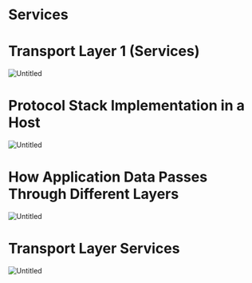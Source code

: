 # Services

# Transport Layer 1 (Services)

![Untitled](Services%20a9ed3706bfa84337a6acc233f9615285/Untitled.png)

# Protocol Stack Implementation in a Host

![Untitled](Services%20a9ed3706bfa84337a6acc233f9615285/Untitled%201.png)

# How Application Data Passes Through Different Layers

![Untitled](Services%20a9ed3706bfa84337a6acc233f9615285/Untitled%202.png)

# Transport Layer Services

![Untitled](Services%20a9ed3706bfa84337a6acc233f9615285/Untitled%203.png)